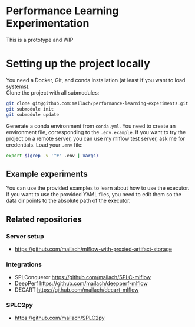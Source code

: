 # Performance Learning Experimentation
This is a prototype and WIP

# Setting up the project locally
You need a Docker, Git, and conda installation (at least if you want to load systems).   
Clone the project with all submodules:


```sh
git clone git@github.com:mailach/performance-learning-experiments.git
git submodule init
git submodule update
```

Generate a conda environment from `conda.yml`.
You need to create an environment file, corresponding to the `.env.example`. If you want to try the project on a remote server, you can use my mlflow test server, ask me for credentials. 
Load your `.env` file:

```sh
export $(grep -v '^#' .env | xargs)
```

## Example experiments

You can use the provided examples to learn about how to use the executor. If you want to use the provided YAML files, you need to edit them so the data dir points to the absolute path of the executor. 


## Related repositories

### Server setup
* <https://github.com/mailach/mlflow-with-proxied-artifact-storage>

### Integrations
* SPLConqueror <https://github.com/mailach/SPLC-mlflow>
* DeepPerf <https://github.com/mailach/deepperf-mlflow>
* DECART <https://github.com/mailach/decart-mlflow>

### SPLC2py
* <https://github.com/mailach/SPLC2py>
